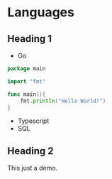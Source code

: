 # Languages
## Heading 1
- Go
```Go
package main

import "fmt"

func main(){
    fmt.println("Hello World!")
}
```
- Typescript
- SQL
## Heading 2
This just a demo.
